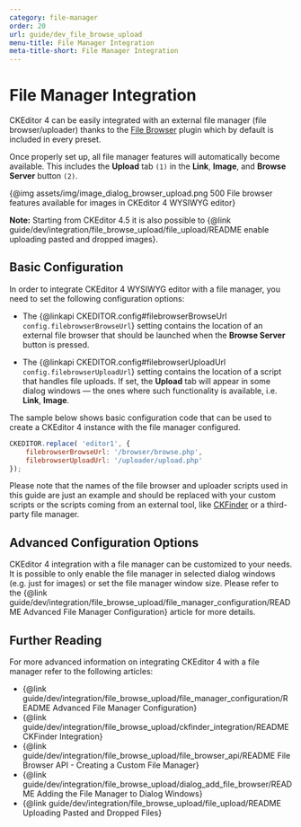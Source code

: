 ```yaml
---
category: file-manager
order: 20
url: guide/dev_file_browse_upload
menu-title: File Manager Integration
meta-title-short: File Manager Integration
---
```

<!--
Copyright (c) 2003-2022, CKSource Holding sp. z o.o. All rights reserved.
For licensing, see LICENSE.md.
-->

# File Manager Integration

<info-box info="">
	CKEditor 4 can be easily integrated with an external file manager (file browser/uploader) thanks to the <a href="https://ckeditor.com/cke4/addon/filebrowser">File Browser</a> plugin which by default is included in every preset.
</info-box>

Once properly set up, all file manager features will automatically become available. This includes the **Upload** tab `(1)` in the **Link**, **Image**, and **Browse Server** button `(2)`.

{@img assets/img/image_dialog_browser_upload.png 500 File browser features available for images in CKEditor 4 WYSIWYG editor}

**Note:** Starting from CKEditor 4.5 it is also possible to {@link guide/dev/integration/file_browse_upload/file_upload/README enable uploading pasted and dropped images}.

## Basic Configuration

In order to integrate CKEditor 4 WYSIWYG editor with a file manager, you need to set the following configuration options:

 * The {@linkapi CKEDITOR.config#filebrowserBrowseUrl `config.filebrowserBrowseUrl`} setting contains the location of an external file browser that should be launched when the **Browse Server** button is pressed.

 * The {@linkapi CKEDITOR.config#filebrowserUploadUrl `config.filebrowserUploadUrl`} setting contains the location of a script that handles file uploads. If set, the **Upload** tab will appear in some dialog windows &mdash; the ones where such functionality is available, i.e. **Link**, **Image**.

The sample below shows basic configuration code that can be used to create a CKEditor 4 instance with the file manager configured.

```js
CKEDITOR.replace( 'editor1', {
	filebrowserBrowseUrl: '/browser/browse.php',
	filebrowserUploadUrl: '/uploader/upload.php'
});
```

<info-box hint="">
	Please note that the names of the file browser and uploader scripts used in this guide are just an example and should be replaced with your custom scripts or the scripts coming from an external tool, like <a href="https://ckeditor.com/ckfinder/">CKFinder</a> or a third-party file manager.
</info-box>

## Advanced Configuration Options

CKEditor 4 integration with a file manager can be customized to your needs. It is possible to only enable the file manager in selected dialog windows (e.g. just for images) or set the file manager window size. Please refer to the {@link guide/dev/integration/file_browse_upload/file_manager_configuration/README Advanced File Manager Configuration} article for more details.

## Further Reading

For more advanced information on integrating CKEditor 4 with a file manager refer to the following articles:

* {@link guide/dev/integration/file_browse_upload/file_manager_configuration/README Advanced File Manager Configuration}
* {@link guide/dev/integration/file_browse_upload/ckfinder_integration/README CKFinder Integration}
* {@link guide/dev/integration/file_browse_upload/file_browser_api/README File Browser API - Creating a Custom File Manager}
* {@link guide/dev/integration/file_browse_upload/dialog_add_file_browser/README Adding the File Manager to Dialog Windows}
* {@link guide/dev/integration/file_browse_upload/file_upload/README Uploading Pasted and Dropped Files}
